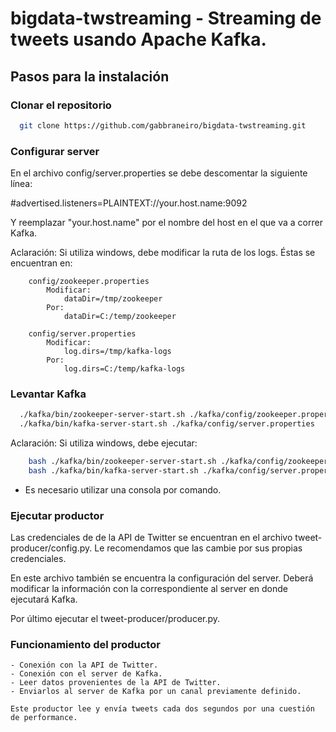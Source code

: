 # bigdata-twstreaming - Streaming de tweets usando Apache Kafka.

## Pasos para la instalación

### Clonar el repositorio

```sh
  git clone https://github.com/gabbraneiro/bigdata-twstreaming.git
```

### Configurar server

En el archivo config/server.properties se debe descomentar la siguiente línea:

#advertised.listeners=PLAINTEXT://your.host.name:9092

Y reemplazar "your.host.name" por el nombre del host en el que va a correr Kafka.

Aclaración: 
    Si utiliza windows, debe modificar la ruta de los logs. Éstas se encuentran en:
    
        config/zookeeper.properties
            Modificar:
                dataDir=/tmp/zookeeper
            Por:
                dataDir=C:/temp/zookeeper

        config/server.properties
            Modificar:
                log.dirs=/tmp/kafka-logs
            Por:
                log.dirs=C:/temp/kafka-logs

### Levantar Kafka

```sh
  ./kafka/bin/zookeeper-server-start.sh ./kafka/config/zookeeper.properties
  ./kafka/bin/kafka-server-start.sh ./kafka/config/server.properties
```

Aclaración: Si utiliza windows, debe ejecutar:
```sh
    bash ./kafka/bin/zookeeper-server-start.sh ./kafka/config/zookeeper.properties
    bash ./kafka/bin/kafka-server-start.sh ./kafka/config/server.properties
```
* Es necesario utilizar una consola por comando.

### Ejecutar productor

Las credenciales de de la API de Twitter se encuentran en el archivo tweet-producer/config.py. Le recomendamos que las cambie por sus propias credenciales.

En este archivo también se encuentra la configuración del server. Deberá modificar la información con la correspondiente al server en donde ejecutará Kafka.

Por último ejecutar el tweet-producer/producer.py.

### Funcionamiento del productor

    - Conexión con la API de Twitter.
    - Conexión con el server de Kafka.
    - Leer datos provenientes de la API de Twitter.
    - Enviarlos al server de Kafka por un canal previamente definido.

    Este productor lee y envía tweets cada dos segundos por una cuestión de performance.
